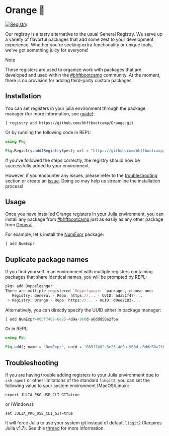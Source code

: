 # Orange 🍊

[![Registry](https://img.shields.io/badge/registry-Orange-orange)](https://github.com/bhftbootcamp/Orange)

Our registry is a tasty alternative to the usual General Registry. We serve up a variety of flavorful packages that add some zest to your development experience. Whether you're seeking extra functionality or unique tools, we've got something juicy for everyone!

> [!NOTE]  
> These registers are used to organize work with packages that are developed and used within the [#bhftbootcamp](https://github.com/bhftbootcamp) community.
> At the moment, there is no provision for adding third-party custom packages.

## Installation

You can set registers in your julia environment through the package manager (for more information, see [guide](https://pkgdocs.julialang.org/v1/getting-started/#Basic-Usage)):

```julia-repl
] registry add https://github.com/bhftbootcamp/Orange.git
```

Or by running the following code in REPL:
```julia
using Pkg

Pkg.Registry.add(RegistrySpec(; url = "https://github.com/bhftbootcamp/Orange.git"))
```

If you’ve followed the steps correctly, the registry should now be successfully added to your environment.

However, if you encounter any issues, please refer to the [troubleshooting](#troubleshooting) section or create an [issue](https://github.com/bhftbootcamp/Orange/issues). Doing so may help us streamline the installation process!

## Usage

Once you have installed Orange registers in your Julia environment, you can install any package from [#bhftbootcamp](https://github.com/bhftbootcamp) just as easily as any other package from [General](https://github.com/JuliaRegistries/General).

For example, let's install the [NumExpr](https://github.com/bhftbootcamp/NumExpr.jl) package:
```julia
] add NumExpr
```

## Duplicate package names

If you find yourself in an environment with multiple registers containing packages that share identical names, you will be prompted by REPL:
```julia
pkg> add Doppelganger
There are multiple registered `Doppelganger` packages, choose one:
   Registry: General - Repo: https://... - UUID: ada51f47-...
 > Registry: Orange - Repo: https://... - UUID: d0ee2183-...
```

Alternatively, you can directly specify the UUID either in package manager:
```julia
] add NumExpr=005f7402-6e25-4d9a-960d-a0ddd50a2fba
```

Or in REPL:
```julia
using Pkg

Pkg.add(; name = "NumExpr", uuid = "005f7402-6e25-4d9a-960d-a0ddd50a2fba")
```

## Troubleshooting

If you are having trouble adding registers to your Julia environment due to `ssh-agent` or other limitations of the standard `libgit2`, you can set the following value to your system environment (MacOS/Linux):
```shell
export JULIA_PKG_USE_CLI_GIT=true
```
or (Windows):
```shell
set JULIA_PKG_USE_CLI_GIT=true
```
It will force Julia to use your system git instead of default `libgit2` (Requires Julia v1.7).
See this [thread](https://discourse.julialang.org/t/julia-repl-is-ignoring-my-ssh-config-file/65287/6) for more information.
